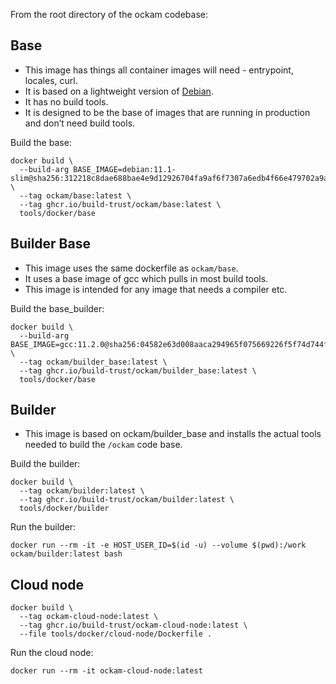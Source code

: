 
From the root directory of the ockam codebase:

## Base

- This image has things all container images will need - entrypoint, locales, curl.
- It is based on a lightweight version of [Debian](https://hub.docker.com/_/debian).
- It has no build tools.
- It is designed to be the base of images that are running in production and don’t need build tools.

Build the base:

```
docker build \
  --build-arg BASE_IMAGE=debian:11.1-slim@sha256:312218c8dae688bae4e9d12926704fa9af6f7307a6edb4f66e479702a9af5a0c \
  --tag ockam/base:latest \
  --tag ghcr.io/build-trust/ockam/base:latest \
  tools/docker/base
```

## Builder Base

- This image uses the same dockerfile as `ockam/base`.
- It uses a base image of gcc which pulls in most build tools.
- This image is intended for any image that needs a compiler etc.

Build the base_builder:

```
docker build \
  --build-arg BASE_IMAGE=gcc:11.2.0@sha256:04582e63d008aaca294965f075669226f5f74d744f38904f1ad0f00a9590a6e0 \
  --tag ockam/builder_base:latest \
  --tag ghcr.io/build-trust/ockam/builder_base:latest \
  tools/docker/base
```

## Builder

- This image is based on ockam/builder_base and installs the actual tools needed to build the `/ockam` code base.

Build the builder:

```
docker build \
  --tag ockam/builder:latest \
  --tag ghcr.io/build-trust/ockam/builder:latest \
  tools/docker/builder
```

Run the builder:

```
docker run --rm -it -e HOST_USER_ID=$(id -u) --volume $(pwd):/work ockam/builder:latest bash
```

## Cloud node

```
docker build \
  --tag ockam-cloud-node:latest \
  --tag ghcr.io/build-trust/ockam-cloud-node:latest \
  --file tools/docker/cloud-node/Dockerfile .
```

Run the cloud node:

```
docker run --rm -it ockam-cloud-node:latest
```
